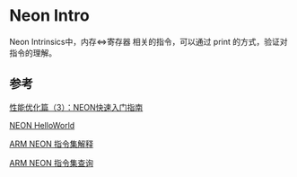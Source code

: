 # Neon Intro

Neon Intrinsics中，内存<=>寄存器 相关的指令，可以通过 print 的方式，验证对指令的理解。


## 参考

[性能优化篇（3）：NEON快速入门指南](https://blog.csdn.net/wohenfanjian/article/details/103283319)

[NEON HelloWorld](http://www.armadeus.org/wiki/index.php?title=NEON_HelloWorld)

[ARM NEON 指令集解释](https://blog.csdn.net/emsoften/article/details/51718763)

[ARM NEON 指令集查询](https://developer.arm.com/architectures/instruction-sets/simd-isas/neon/intrinsics)